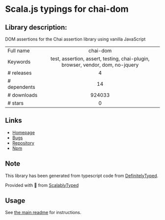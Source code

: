 
# Scala.js typings for chai-dom


## Library description:
DOM assertions for the Chai assertion library using vanilla JavaScript

|                    |                 |
| ------------------ | :-------------: |
| Full name          | chai-dom |
| Keywords           | test, assertion, assert, testing, chai-plugin, browser, vendor, dom, no-jquery |
| # releases         | 4 |
| # dependents       | 14 |
| # downloads        | 924033 |
| # stars            | 0 |

## Links
- [Homepage](https://github.com/nathanboktae/chai-dom#readme)
- [Bugs](https://github.com/nathanboktae/chai-dom/issues)
- [Repository](https://github.com/nathanboktae/chai-dom)
- [Npm](https://www.npmjs.com/package/chai-dom)
    


## Note
This library has been generated from typescript code from [DefinitelyTyped](https://definitelytyped.org).

Provided with :purple_heart: from [ScalablyTyped](https://github.com/oyvindberg/ScalablyTyped)

## Usage
See [the main readme](../../readme.md) for instructions.


